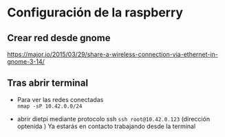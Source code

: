 # Configuración de la raspberry
## Crear red desde gnome   
https://major.io/2015/03/29/share-a-wireless-connection-via-ethernet-in-gnome-3-14/

## Tras abrir terminal
- Para ver las redes conectadas  
`nmap -sP 10.42.0.0/24`

- abrir dietpi mediante protocolo ssh
`ssh root@10.42.0.123` (dirección optenida ) 
Ya estarás en contacto trabajando desde la terminal 